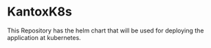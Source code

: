 # KantoxK8s

This Repository has the helm chart that will be used for deploying the application at kubernetes.
